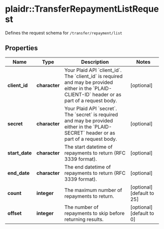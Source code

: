 # plaidr::TransferRepaymentListRequest

Defines the request schema for `/transfer/repayment/list`

## Properties
Name | Type | Description | Notes
------------ | ------------- | ------------- | -------------
**client_id** | **character** | Your Plaid API &#x60;client_id&#x60;. The &#x60;client_id&#x60; is required and may be provided either in the &#x60;PLAID-CLIENT-ID&#x60; header or as part of a request body. | [optional] 
**secret** | **character** | Your Plaid API &#x60;secret&#x60;. The &#x60;secret&#x60; is required and may be provided either in the &#x60;PLAID-SECRET&#x60; header or as part of a request body. | [optional] 
**start_date** | **character** | The start datetime of repayments to return (RFC 3339 format). | [optional] 
**end_date** | **character** | The end datetime of repayments to return (RFC 3339 format). | [optional] 
**count** | **integer** | The maximum number of repayments to return. | [optional] [default to 25]
**offset** | **integer** | The number of repayments to skip before returning results. | [optional] [default to 0]



